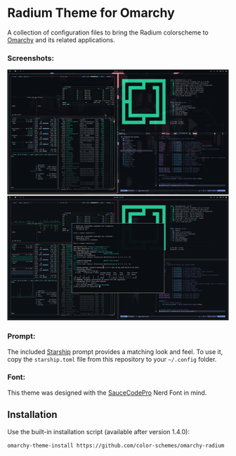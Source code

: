 # Radium Theme for Omarchy

A collection of configuration files to bring the Radium colorscheme to [Omarchy](https://omarchy.org/) and its related applications.

### Screenshots:

![Omarchy Radium Screenshot](./assets/screen1.png)
![Omarchy Radium Screenshot 2](./assets/screen2.png)

### Prompt:

The included [Starship](https://starship.rs) prompt provides a matching look and feel. To use it, copy the `starship.toml` file from this repository to your `~/.config` folder.

### Font:
This theme was designed with the [SauceCodePro](https://www.nerdfonts.com/font-downloads) Nerd Font in mind.

## Installation

Use the built-in installation script (available after version 1.4.0):

```bash
omarchy-theme-install https://github.com/color-schemes/omarchy-radium
